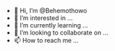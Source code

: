 - 👋 Hi, I’m @Behemothowo
- 👀 I’m interested in ...
- 🌱 I’m currently learning ...
- 💞️ I’m looking to collaborate on ...
- 📫 How to reach me ...

<!---
Behemothowo/Behemothowo is a ✨ special ✨ repository because its `README.md` (this file) appears on your GitHub profile.
You can click the Preview link to take a look at your changes.
--->
